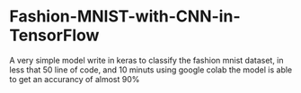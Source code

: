 # Fashion-MNIST-with-CNN-in-TensorFlow
A very simple model write in keras to  classify the fashion mnist dataset, in less that 50 line of code, and 10 minuts using google colab the model is able to get an accurancy of almost 90%
